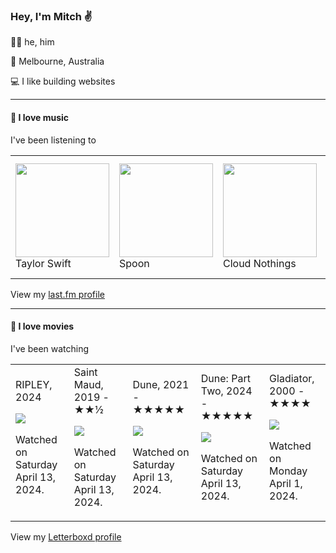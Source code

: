 <article><h3>Hey, I&#x27;m Mitch ✌️</h3><section><p>🙆‍♂️ he, him</p><p>📍 Melbourne, Australia</p><p>💻 I like building websites</p></section><hr/><section><h4>💽 I love music</h4><p>I&#x27;ve been listening to</p><table><tbody><td><img src="https://lastfm.freetls.fastly.net/i/u/174s/d3f083370c371a3ba1cddafaf193c27d.png" height="150px" alt="" role="presentation"/><br/>Taylor Swift</td><td><img src="https://lastfm.freetls.fastly.net/i/u/174s/3021935443064eddaaa090048a1f4917.png" height="150px" alt="" role="presentation"/><br/>Spoon</td><td><img src="https://lastfm.freetls.fastly.net/i/u/174s/8c2b2bf23e814013a4b254e6a52a09b8.png" height="150px" alt="" role="presentation"/><br/>Cloud Nothings</td><td><img src="https://lastfm.freetls.fastly.net/i/u/174s/b28e77d9552a9b70313372e46f29100c.png" height="150px" alt="" role="presentation"/><br/>Casino Versus Japan</td><td><img src="https://lastfm.freetls.fastly.net/i/u/174s/a073ac85e2fb427e99cb2d154af8935b.png" height="150px" alt="" role="presentation"/><br/>Yo La Tengo</td></tbody></table><span>View my <a href="https://www.last.fm/user/mylsb">last.fm profile</a></span></section><hr/><section><h4>📼 I love movies</h4><p>I&#x27;ve been watching</p><table><tbody><td>RIPLEY, 2024<br/><span> <p><img src="https://a.ltrbxd.com/resized/film-poster/1/1/4/1/3/2/0/1141320-ripley-0-600-0-900-crop.jpg?v=6992c33fc4"/></p> <p>Watched on Saturday April 13, 2024.</p> </span></td><td>Saint Maud, 2019 - ★★½<br/><span> <p><img src="https://a.ltrbxd.com/resized/sm/upload/8i/fl/ux/x4/uQjxpEYktu36ZiWKfn0t0FySmXl-0-600-0-900-crop.jpg?v=adf9e62e9b"/></p> <p>Watched on Saturday April 13, 2024.</p> </span></td><td>Dune, 2021 - ★★★★★<br/><span> <p><img src="https://a.ltrbxd.com/resized/sm/upload/nx/8b/vs/gc/cDbNAY0KM84cxXhmj8f0dLWza3t-0-600-0-900-crop.jpg?v=49eed12751"/></p> <p>Watched on Saturday April 13, 2024.</p> </span></td><td>Dune: Part Two, 2024 - ★★★★★<br/><span> <p><img src="https://a.ltrbxd.com/resized/film-poster/6/1/7/4/4/3/617443-dune-part-two-0-600-0-900-crop.jpg?v=cc533700f8"/></p> <p>Watched on Saturday April 13, 2024.</p> </span></td><td>Gladiator, 2000 - ★★★★<br/><span> <p><img src="https://a.ltrbxd.com/resized/film-poster/5/1/9/5/2/51952-gladiator-0-600-0-900-crop.jpg?v=ebc9155e73"/></p> <p>Watched on Monday April 1, 2024.</p> </span></td></tbody></table><span>View my <a href="https://letterboxd.com/myslab/">Letterboxd profile</a></span></section></article>
